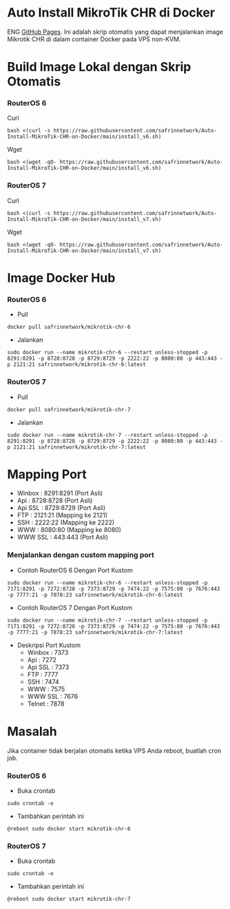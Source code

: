 # Auto Install MikroTik CHR di Docker
ENG [GitHub Pages]([https://pages.github.com/](https://github.com/safrinnetwork/Auto-Install-MikroTik-CHR-on-Docker/blob/main/README.eng.md)).
Ini adalah skrip otomatis yang dapat menjalankan image Mikrotik CHR di dalam container Docker pada VPS non-KVM.
# Build Image Lokal dengan Skrip Otomatis
### RouterOS 6
Curl
```
bash <(curl -s https://raw.githubusercontent.com/safrinnetwork/Auto-Install-MikroTik-CHR-on-Docker/main/install_v6.sh)
```
Wget
```
bash <(wget -qO- https://raw.githubusercontent.com/safrinnetwork/Auto-Install-MikroTik-CHR-on-Docker/main/install_v6.sh)
```

### RouterOS 7
Curl
```
bash <(curl -s https://raw.githubusercontent.com/safrinnetwork/Auto-Install-MikroTik-CHR-on-Docker/main/install_v7.sh)
```
Wget
```
bash <(wget -qO- https://raw.githubusercontent.com/safrinnetwork/Auto-Install-MikroTik-CHR-on-Docker/main/install_v7.sh)
```

# Image Docker Hub
### RouterOS 6
- Pull
```
docker pull safrinnetwork/mikrotik-chr-6
```
- Jalankan
```
sudo docker run --name mikrotik-chr-6 --restart unless-stopped -p 8291:8291 -p 8728:8728 -p 8729:8729 -p 2222:22 -p 8080:80 -p 443:443 -p 2121:21 safrinnetwork/mikrotik-chr-6:latest
```
### RouterOS 7
- Pull
```
docker pull safrinnetwork/mikrotik-chr-7
```
- Jalankan
```
sudo docker run --name mikrotik-chr-7 --restart unless-stopped -p 8291:8291 -p 8728:8728 -p 8729:8729 -p 2222:22 -p 8080:80 -p 443:443 -p 2121:21 safrinnetwork/mikrotik-chr-7:latest
```

# Mapping Port
- Winbox : 8291:8291  (Port Asli)
- Api : 8728:8728 (Port Asli)
- Api SSL : 8729:8729 (Port Asli)
- FTP : 2121:21 (Mapping ke 2121)
- SSH : 2222:22 (Mapping ke 2222)
- WWW : 8080:80 (Mapping ke 8080)
- WWW SSL : 443:443 (Port Asli)

### Menjalankan dengan custom mapping port
- Contoh RouterOS 6 Dengan Port Kustom
```
sudo docker run --name mikrotik-chr-6 --restart unless-stopped -p 7171:8291 -p 7272:8728 -p 7373:8729 -p 7474:22 -p 7575:80 -p 7676:443 -p 7777:21 -p 7878:23 safrinnetwork/mikrotik-chr-6:latest
```
- Contoh RouterOS 7 Dengan Port Kustom
```
sudo docker run --name mikrotik-chr-7 --restart unless-stopped -p 7171:8291 -p 7272:8728 -p 7373:8729 -p 7474:22 -p 7575:80 -p 7676:443 -p 7777:21 -p 7878:23 safrinnetwork/mikrotik-chr-7:latest
```
- Deskripsi Port Kustom
  - Winbox : 7373
  - Api : 7272
  - Api SSL : 7373
  - FTP : 7777
  - SSH : 7474
  - WWW : 7575
  - WWW SSL : 7676
  - Telnet : 7878

# Masalah
Jika container tidak berjalan otomatis ketika VPS Anda reboot, buatlah cron job.

### RouterOS 6
- Buka crontab
```
sudo crontab -e
```
- Tambahkan perintah ini
```
@reboot sudo docker start mikrotik-chr-6
```
### RouterOS 7
- Buka crontab
```
sudo crontab -e
```
- Tambahkan perintah ini
```
@reboot sudo docker start mikrotik-chr-7
```
